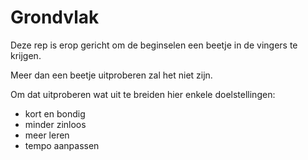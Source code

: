  Grondvlak
=========
Deze rep is erop gericht om de beginselen een beetje in de vingers te krijgen.

Meer dan een beetje uitproberen zal het niet zijn.

Om dat uitproberen wat uit te breiden hier enkele doelstellingen:

- kort en bondig
- minder zinloos
- meer leren
- tempo aanpassen
